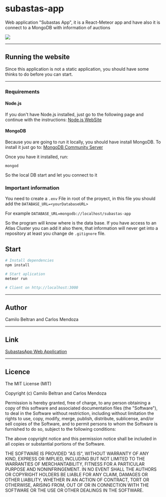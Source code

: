 # subastas-app

Web application "Subastas App", it is a React-Meteor app and have also it is connect to a MongoDB with information of 
auctions

![](https://firebasestorage.googleapis.com/v0/b/proyectodiana-b940e.appspot.com/o/Capturaa.PNG?alt=media&token=7751440c-ecaa-4b18-8a07-849b1c929e9f)

<hr>

## Running the website

Since this application is not a static application, you should have some thinks to do before you can start.

<hr>

### Requirements

#### Node.js

If you don't have Node.js installed, just go to the following page and continue with the instructions: <a href="https://nodejs.org/es/download/"> Node.js WebSite </a>

#### MongoDB

Because you are going to run it locally, you should have install MongoDB. To install it just go to: <a href="https://www.mongodb.com/download-center/community">MongoDB Community Server</a>

Once you have it installed, run:

```
mongod
```

So the local DB start and let you connect to it

### Important information

You need to create a
`.env`
File in root of the proyect, in this file you should add the
`DATABASE_URL=<yourDatabaseURL>`

For example `DATABASE_URL=mongodb://localhost/subastas-app`

So the program will know where is the data base. If you have access to an Atlas Cluster you can add it also there, that information will never get into a repository at least you change de `.gitignore` file.

## Start

```bash
# Install dependencies
npm install

# Start aplication
meteor run

# Client on http://localhost:3000
```

<hr>

## Author

Camilo Beltran and Carlos Mendoza

<hr>

## Link

<a href="https://subastas-app.herokuapp.com/">SubastasApp Web Application</a>

<hr>

<h2>Licence</h2>
<p>The MIT License (MIT)</p>
<p>Copyright (c) Camilo Beltran and Carlos Mendoza</p>
<p>Permission is hereby granted, free of charge, to any person obtaining a copy of this software and associated documentation files (the "Software"), to deal in the Software without restriction, including without limitation the rights to use, copy, modify, merge, publish, distribute, sublicense, and/or sell copies of the Software, and to permit persons to whom the Software is furnished to do so, subject to the following conditions:</p>
<p>The above copyright notice and this permission notice shall be included in all copies or substantial portions of the Software.</p>
<p>THE SOFTWARE IS PROVIDED "AS IS", WITHOUT WARRANTY OF ANY KIND, EXPRESS OR IMPLIED, INCLUDING BUT NOT LIMITED TO THE WARRANTIES OF MERCHANTABILITY, FITNESS FOR A PARTICULAR PURPOSE AND NONINFRINGEMENT. IN NO EVENT SHALL THE AUTHORS OR COPYRIGHT HOLDERS BE LIABLE FOR ANY CLAIM, DAMAGES OR OTHER LIABILITY, WHETHER IN AN ACTION OF CONTRACT, TORT OR OTHERWISE, ARISING FROM, OUT OF OR IN CONNECTION WITH THE SOFTWARE OR THE USE OR OTHER DEALINGS IN THE SOFTWARE.</p>
